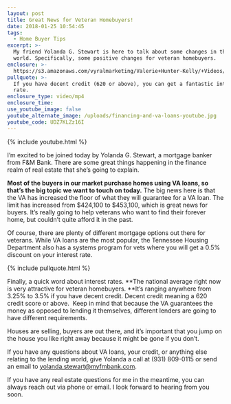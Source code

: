 ```yaml
---
layout: post
title: Great News for Veteran Homebuyers!
date: 2018-01-25 10:54:45
tags:
  - Home Buyer Tips
excerpt: >-
  My friend Yolanda G. Stewart is here to talk about some changes in the lending
  world. Specifically, some positive changes for veteran homebuyers.
enclosure: >-
  https://s3.amazonaws.com/vyralmarketing/Valerie+Hunter-Kelly/+Videos/2018/January/Clarksville%252C+Tennessee+Real+Estate+Agent-+Great+News+for+Veteran+Homebuyers%2521.mp4
pullquote: >-
  If you have decent credit (620 or above), you can get a fantastic interest
  rate.
enclosure_type: video/mp4
enclosure_time:
use_youtube_image: false
youtube_alternate_image: /uploads/financing-and-va-loans-youtube.jpg
youtube_code: UDZ7KLZz16I
---
```



{% include youtube.html %}

I’m excited to be joined today by Yolanda G. Stewart, a mortgage banker from F&M Bank. There are some great things happening in the finance realm of real estate that she’s going to explain.

**Most of the buyers in our market purchase homes using VA loans, so that’s the big topic we want to touch on today.** The big news here is that the VA has increased the floor of what they will guarantee for a VA loan. The limit has increased from $424,100 to $453,100, which is great news for buyers. It’s really going to help veterans who want to find their forever home, but couldn’t quite afford it in the past.

Of course, there are plenty of different mortgage options out there for veterans. While VA loans are the most popular, the Tennessee Housing Department also has a systems program for vets where you will get a 0.5% discount on your interest rate.

{% include pullquote.html %}

Finally, a quick word about interest rates. **The national average right now is very attractive for veteran homebuyers.&nbsp;**It’s ranging anywhere from 3.25% to 3.5% if you have decent credit. Decent credit meaning a 620 credit score or above. &nbsp;Keep in mind that because the VA guarantees the money as opposed to lending it themselves, different lenders are going to have different requirements.

Houses are selling, buyers are out there, and it’s important that you jump on the house you like right away because it might be gone if you don’t.

If you have any questions about VA loans, your credit, or anything else relating to the lending world, give Yolanda a call at (931) 809-0115 or send an email to [yolanda.stewart@myfmbank.com](javascript:void(location.href='mailto:'+String.fromCharCode(121,111,108,97,110,100,97,46,115,116,101,119,97,114,116,64,109,121,102,109,98,97,110,107,46,99,111,109))).

If you have any real estate questions for me in the meantime, you can always reach out via phone or email. I look forward to hearing from you soon.